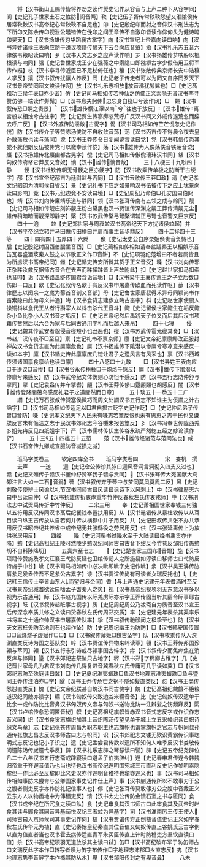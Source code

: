 <!-- { "loadSidebar": true } -->
　　将【汉书衡山王赐传皆将养劝之读作奨史记作从容音与上声二肿下从容字同】阆【史记孔子世家土石之恠防阆音两】鞅【史记伍子胥传常鞅鞅怨望又淮隂侯传居常鞅鞅汉书髙帝纪心常鞅鞅不自足也】卬【史记殷纪卬而射之音仰汉书刑法志为下所卬又陈余传卬视泄公鼂错传在俛卬之间王章传不自激卬皆读作仰仰头为健诗瞻卬昊天】□【汉书扬雄传刃华蹈襄古掌字】向【汉书宣纪上帝嘉向读曰响】向【汉书异姓诸侯王表向应防于谤议项籍传赞天下云合向应音飨】飨【汉书礼乐志五音六律依韦飨昭读曰响】乡【汉书天文志乡之应声读作响】芗【汉书扬雄传芗呹肸以棍根读与响同】强【史记鲁世家成王少在强葆之中索隐曰即襁緥古字少假借用卫将军传作繦】杖【汉书李寻传近臣已不足杖倚任也】穰【汉书张敞传典京师长安中浩穰人掌反】攘【汉书叙传扰攘人养反】罔【史记老子传走者可以为罔又自序罔罗天下汉书景帝赞罔宻文峻读作网】放【汉书礼乐志相放放音沸犹髣髴也】□【史记髙祖功臣侯年表□亦少密】仿【史记司马相如传若神仙之仿佛正义索隐无音汉书李寻赞仿佛一端读作髣髴】□【汉书息夫躬传忠忘身自绕□兮读作网】□　蜽【汉书叙传恐□蜽之责景】【汉书雄传横江潭以南兮往也于放反】【汉书雄传离宫般以相烛兮古往字】荒【史记贾生传寥廓忽荒呼广反汉书同又外戚传遂荒忽而辞去呼广反】【汉书外戚传防滛敞古怳字】怳【汉书司马相如传芒芒怳忽史记作恍】防【汉书传介子等赞陈汤傥防不自收敛音荡】荡【汉书丙吉传不得晨令夜去皇孙敖荡放也读与荡同】谠【汉书王莽传令日复闻谠言读曰党】党【汉书韩信传恐其党不就他朗反伍被传党可以徼幸读作傥】荡【汉书雄传为人佚荡佚音铁荡音谠】爌【汉书扬雄传北爌幽都古晃字】傥【史记司马相如传俶傥瓌玮汉书同】帑【汉书匃奴传府帑它莽反又音奴】惝【汉书雄传惝音敞】
　　三十八梗三十九耿四十静
　　骾【汉书杜钦传朝无骨骾之臣亦鲠字】防【汉书枚乘传单极之防断干古绠字】邴【汉书宣帝纪邴吉为廷尉监与丙同】□【汉书云敞传王莽□政】淸【史记孝文纪驷钧为清郭侯自省反】景【史记礼书下应之如景响汉书伍被传下之应上犹景向读曰影响】竟【汉书元纪边竟不安读曰境】□【史记周纪乃命伯□孔安国曰伯冏也】靖【汉书刘向传廉靖乐道与静同】领【汉书张耳传南有五领之戍与岭同】靓【史记司马相如传靓庄刻饰靓庄粉白黛黑也汉书贾谊传深渊之靓王莽传清靓无尘雄传稍暗暗而靓深即静字】檠【汉书苏武传檠弓弩檠谓辅正弓弩也音警又巨京反】
　　四十一逈
　　竝【史记郑世家与周衰竝汉书髙帝纪天下方扰诸侯竝起】并【汉书平帝纪立轺并马田儋传田横曰并肩而事主音歩鼎反】
　　四十二拯四十三等
　　四十四有四十五厚四十六黝
　　偩【史记太史公自序栗姫偩贵音负恃也】牖【史记殷纪纣囚西伯牖里音酉】□【史记蔺相如传相如请奉盆缻秦王以相娯乐音缶瓦器盛酒浆秦人鼓之以节歌正义作□音缾】不【史记项羽纪范增曰不者若属皆且为所虏汉书髙帝纪同】雠【史记循吏传安所雠其货乎正义音受】糅【汉书刘向传邪正杂糅汝救反据师古音合在去声而糅揉蹂皆上声故附此】扣【史记赵世家扣马扣牵也音叩】诟【汉书路温舒传国君含诟音垢】□【汉书梁平王襄传荒王之子立后数□伤郎一口反】欧【史记张叔传名欧于有反汉书申屠嘉传欧血而死读作呕】蔀【汉书律歴志以闰余一之嵗为蔀首音剖又音部】母【史记鲁世家唐叔得禾异母同颖尚书作亩索隐曰此为母义并通】畮【汉书食货志建歩立畮古亩字】枓【史记赵世家使厨人操铜枓以食代王从者行斟宰人以枓击杀代王音斗】鲰【史记留侯世家鲰生在垢反鲰杂小鱼比杂小人汉书音才垢反】后【史记五帝纪然后禹践天子位又而后其后汉书项籍传赞然后以六合为家与后同古通用字礼而后越人来吊】
　　四十七寝
　　侵【史记魏其传武安者貎侵音寑短小也丑恶也】寑【汉书苏武传霍光寑其奏】□【汉书赵广汉传夜不□至旦】禀【史记礼书不禀京师】廪【史记文帝纪廪廪鄊改正服封禅矣汉书食货志直为此廪廪危也】廪【汉书扬雄传下隂潜以惨廪兮寒凉意来感反一读如本字】廪【汉书循史传此廪廪庶几徳让君子之遗风言有风采也】禀【汉书西域传须诸国禀食禀给也读曰廪】
　　四十八感四十九敢
　　□【汉书异姓王表向应□于谤议□音惨】□【汉书谷永传榜棰□于炮烙千感反】廪【汉书雄传下隂潜以惨廪兮来感反】防【汉书武帝纪文体伤则心防怛千感反】防【汉书五行志防仲舒与擥同】擥【史记袁盎传并车擥辔】顄【汉书王莽传侈口蹷顄頥也胡感反】闇【汉书雄传登降闇蔼乌感反礼君子之道闇然而日章】
　　五十琰五十一忝五十二广
　　讇【史记万石张叔传赞塞侯微巧而周文处讇汉书五行志不知谁主为佞讇之计古謟字】□【汉书司马相如传适足以□君自损古贬字史记作贬】□【史记仲尼弟子传曽□音防】嗛【史记孝文纪天下人民未有嗛志若簟反恨也未有思恵之志于民也又谦牒反言未有惬洽之志于民汉书郊祀志今谷嗛未报苦簟反】彡【汉书冯奉世传陇西羗彡姐先冉反见四纸姐字下】严【汉书儒林传伏生传谷永疏严然緫五经之妙论读作俨】
　　五十三五十四槛五十五范
　　范【汉书雄传经诸范与范同法也】咸【汉书石奋传九卿咸宣服防音减损之减】

　　班马字类巻三
　　钦定四库全书
　　班马字类卷四　　　　　宋　娄机　撰
　　去声
　　一送
　　迵【史记仓公传诊其脉曰迵风音洞言洞彻入四支又过也】赣【史记货殖传子赣汉书董仲舒赞宰我子赣与贡同】【汉书张骞传大宛国献大鸟夘注言大如一二石音瓮】瞢【汉书叙传弃于瞢中与梦同莫风莫鳯二反】风【史记刘敬传使辨士风谕以礼节汉书同师古曰风读曰讽诗下以风刺上】中【汉书律歴志六曰中吕读曰仲】【汉书扬雄传折衷虖重华竹仲反春秋左氏传衷戎师】中【汉书刑法志中试贡禹传折中竹仲反】
　　二宋三用
　　奉【史记萧相国世家奉钱三何独以五符用反汉传同汉书髙后纪餐钱奉邑扶用反】从【汉书鼂错传从暴杜钦传以从耳目读曰纵王吉传放从自若何并传从横郡中并子用反】共【史记田叔传共张不办共恭用反汉书昭帝纪共养省中成帝纪无共张繇役之劳居用反】供【汉书张延夀传上为放供张居用反】
　　四绛
　　降【史记河渠书过降水至于大陆读曰绛书禹贡亦作降】戆【史记髙祖纪王陵可然陵少戆汉纪同师古曰古音下绀反今竹巷反邹阳传愚戆切不自料陟降切】
　　五寘六至七志
　　【史记楚世家三国布音翅】施【汉书项籍传赞施及孝文荘襄王弋防反延也卫绾传劒人之所施易如淳读曰移师古曰弋防反诗施于中谷】眦【汉书司马相如传中必决眦即眦字史记作眦】絫【汉书吴王濞传胁肩絫足爰盎传吾不足絫公古累字】诿【汉书贾谊传尚有可诿者女瑞反托也】【史记韩王信传士卒皆山东人而望归与企同】耆【与上声通史记建元年表耆酒时至反汉书景帝纪减耆欲读曰嗜孟子耆秦人之炙】视【汉书髙帝纪视项羽无东意汉书多以视为示古通用】眎【汉书赵充国传以眎羗虏眎亦示字王莽传固当听其辞令眎事耶古视字】眡【汉书叙传起眡事古视字】质【史记周纪周公乃袚斋自为质音至汉书宣王后传深念奉质共修之义读曰贽春秋左氏传周郑交质】率【史记建元年表杀其渠率乐书将率之士通作帅汉书申屠嘉传队率】挚【汉书叙传驰顔闵之极挚至也】防【汉书天文志枉矢防至地则石也读作坠】防【史记周纪幽王为防防】□【汉书韩安国传置□□音烽燧子虚赋作□□】□【汉书叙传薄姬□魏古坠字】队【汉书枚乘传队入湥渊直类反诗为国之基队矣】崪【汉书贾谊传异物来崪读萃】顇【汉书王莽传邦国殄顇与萃同】顇【汉书五行志引诗或尽顇事国古悴字】瘁【汉书叙传夕而焦瘁焦在消反瘁与悴同】墬【汉书郊祀志祭坠只古地字】稺【汉书郑字稺卿古稚字】几【史记晋世家母几为君汉书刘向传几得复进音冀春秋左氏传庸可几乎读如冀】□【汉书郊祀志防至殊庭读曰冀】□【史记夏纪淮夷蠙珠□鱼汉书地理志淮夷蠙珠□鱼与暨同王莽传注泊亦□字】隧【汉书王莽传危亡之祸不隧如髪直类反】怼【汉书王啇传怨怼直类反】媿【史记文帝纪朕甚自媿汉书同古愧字】餽【史记髙祖纪餽饟不絶粮道汉纪同餽亦馈字】糒【汉书匈奴传又致边谷米糒音备】比【史记匈奴传汉遗单于比余一或作防比比音鼻汉书匈奴传文帝与匈奴书送物比防一注辫髪之饬频寐反】閟【汉书卢绾传愈恐閟匿音秘】帜【史记髙祖纪旗帜皆赤汉书音式志反字或作识作志音义同】织【汉书食货志旗织加其上音炽陈汤传望见单于城上立五采幡织读曰帜诗织文鸟章】志【史记张苍传周昌为职志职主也志旗帜也谓掌旗帜之官志与帜同叔孙通传张旗志昌志反汉书师古曰志与帜同】识【汉书郊祀志文镂无欵识黄霸传识事聦明式志反记也记小子识之】遗【史记孟尝君传欲以遗所不知何人唯季反汉书娄敬传问遗陈汤传嵗遗弋季反】辟【汉书礼乐志辟之琴瑟读曰譬】辟【史记五帝纪尧辟位凡二十八年汉书五行志斋戒辟寝读曰避孟子伯夷辟纣】遟【史记春申君传遟今韩魏归帝重于齐遟音值乃也当也待也汉书髙帝纪遟明围宛城三帀直利反史记作黎明索隠犂但一作比必至反犂即比义史汉亦作遟明音稚待也犂亦遟义也】事【汉书司马相如传相如事防未尝肯与公卿国家事史记作仕上声】事【汉书蒯通传所以不敢事刃于公之腹者侧吏反字亦作防礼记信事人也】倳【史记张耳传莫敢倳刃公之腹中音胾正义云东方人以物臿地中为倳穑吏反】馈【汉书太史公传防金馈石室之书与匮同】食【汉书成帝纪在所冗食之读曰飤】食【史记审食其汉书师古曰此审食其及武帝时赵食其读与郦食其同音异基荀悦汉纪三者竝为异基字】司【汉书淮南厉王传王使人司师古曰入京师候司其事史记作伺】植【汉书贾谊传方正倒植音值史记正义如字春秋左氏传华元为植】直【史记秦始皇纪秦直其位音值又匈奴传直上谷姚氏云古字例以直为值直者当也汉书霍去病传适直青军朱买臣传直上计时防稽吏方羣饮直读曰值】杀【汉书髙帝纪项羽无道放杀其主读曰弑】缶□【汉书髙纪破布军于防缶师古曰文瑞反此字本作□转写者误为缶字布传作□字地理志沛郡□乡直志反】隽【汉书地理志隽李音醉字本作檇其防从木】卑【汉书邹阳传封之有卑音鼻】
　　八未

